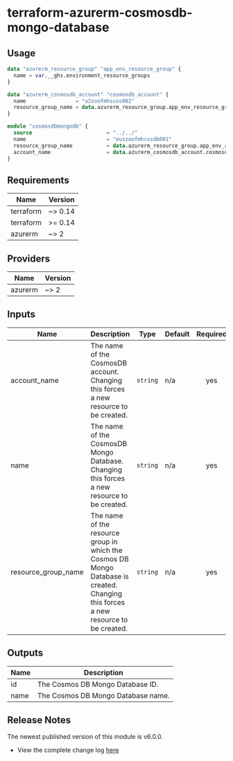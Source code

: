 # terraform-azurerm-cosmosdb-mongo-database

## Usage
``` terraform
data "azurerm_resource_group" "app_env_resource_group" {
  name = var.__ghs.environment_resource_groups
}

data "azurerm_cosmosdb_account" "cosmosdb_account" {
  name                = "u2zoofmhscos002"
  resource_group_name = data.azurerm_resource_group.app_env_resource_group.name
}

module "cosmosdbmongodb" {
  source                        = "../../"
  name                          = "euszoofmhcosdb001"
  resource_group_name           = data.azurerm_resource_group.app_env_resource_group.name
  account_name                  = data.azurerm_cosmosdb_account.cosmosdb_account.name
}
```

## Requirements

| Name | Version |
|------|---------|
| terraform | ~> 0.14 |
| terraform | >= 0.14 |
| azurerm | ~> 2 |

## Providers

| Name | Version |
|------|---------|
| azurerm | ~> 2 |

## Inputs

| Name | Description | Type | Default | Required |
|------|-------------|------|---------|:--------:|
| account\_name | The name of the CosmosDB account. Changing this forces a new resource to be created. | `string` | n/a | yes |
| name | The name of the CosmosDB Mongo Database. Changing this forces a new resource to be created. | `string` | n/a | yes |
| resource\_group\_name | The name of the resource group in which the Cosmos DB Mongo Database is created. Changing this forces a new resource to be created. | `string` | n/a | yes |

## Outputs

| Name | Description |
|------|-------------|
| id | The Cosmos DB Mongo Database ID. |
| name | The Cosmos DB Mongo Database name. |

## Release Notes

The newest published version of this module is v6.0.0.

- View the complete change log [here](./changelog.md)

